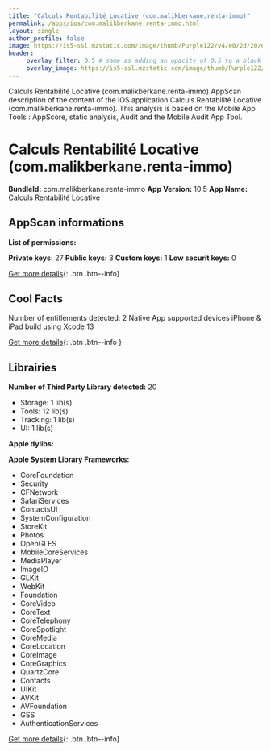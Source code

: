 ```yaml
---
title: "Calculs Rentabilité Locative (com.malikberkane.renta-immo)"
permalink: /apps/ios/com.malikberkane.renta-immo.html
layout: single
author_profile: false
image: https://is5-ssl.mzstatic.com/image/thumb/Purple122/v4/e0/2d/20/e02d20cf-6053-4df7-424b-3c6e29e843bc/AppIcon-0-0-1x_U007emarketing-0-0-0-7-0-0-sRGB-0-0-0-GLES2_U002c0-512MB-85-220-0-0.png/512x512bb.jpg
header: 
     overlay_filter: 0.5 # same as adding an opacity of 0.5 to a black background
     overlay_image: https://is5-ssl.mzstatic.com/image/thumb/Purple122/v4/e0/2d/20/e02d20cf-6053-4df7-424b-3c6e29e843bc/AppIcon-0-0-1x_U007emarketing-0-0-0-7-0-0-sRGB-0-0-0-GLES2_U002c0-512MB-85-220-0-0.png/512x512bb.jpg
---
```

Calculs Rentabilité Locative (com.malikberkane.renta-immo) AppScan description of the content of the iOS application Calculs Rentabilité Locative (com.malikberkane.renta-immo). This analysis is based on the Mobile App Tools : AppScore, static analysis, Audit and the Mobile Audit App Tool.

# Calculs Rentabilité Locative (com.malikberkane.renta-immo)

**BundleId:** com.malikberkane.renta-immo
**App Version:** 10.5
**App Name:** Calculs Rentabilité Locative


## AppScan informations 

**List of permissions:** 
  
  
**Private keys:** 27
**Public keys:** 3
**Custom keys:** 1
**Low securit keys:** 0
  
[Get more details](/pricing.html){: .btn .btn--info}

## Cool Facts

Number of entitlements detected: 2
Native App
supported devices iPhone & iPad
build using Xcode 13
  
[Get more details](/pricing.html){: .btn .btn--info }

## Librairies 
**Number of Third Party Library detected:** 20
- Storage: 1 lib(s)
- Tools: 12 lib(s)
- Tracking: 1 lib(s)
- UI: 1 lib(s)


**Apple dylibs:**


**Apple System Library Frameworks:**
- CoreFoundation
- Security
- CFNetwork
- SafariServices
- ContactsUI
- SystemConfiguration
- StoreKit
- Photos
- OpenGLES
- MobileCoreServices
- MediaPlayer
- ImageIO
- GLKit
- WebKit
- Foundation
- CoreVideo
- CoreText
- CoreTelephony
- CoreSpotlight
- CoreMedia
- CoreLocation
- CoreImage
- CoreGraphics
- QuartzCore
- Contacts
- UIKit
- AVKit
- AVFoundation
- GSS
- AuthenticationServices


  
[Get more details](/pricing.html){: .btn .btn--info}

